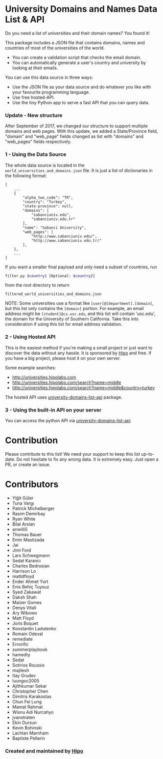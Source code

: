 # University Domains and Names Data List & API

Do you need a list of universities and their domain names? You found it!

This package includes a JSON file that contains domains, names and countries of most of the universities of the world.
 - You can create a validation script that checks the email domain.
 - You can automatically generate a user's country and university by looking at their emails.


You can use this data source in three ways:
 - Use the JSON file as your data source and do whatever you like with your favourite programming language.
 - Use free hosted-API.
 - Use the tiny Python app to serve a fast API that you can query data.

### Update - New structure

After September of 2017, we changed our structure to support multiple domains and web pages. With this update, we added a State/Province field, "domain" and "web_page" fields changed as list with "domains" and "web_pages" fields respectively.

### 1 - Using the Data Source

The whole data source is located in the `world_universities_and_domains.json` file. It is just a list of dictionaries in the following format:

	[
		...
		{
		    "alpha_two_code": "TR",
		    "country": "Turkey",
		    "state-province": null,
		    "domains": [
		        "sabanciuniv.edu",
		        "sabanciuniv.edu.tr"
		    ],
		    "name": "Sabanci University",
		    "web_pages": [
		        "http://www.sabanciuniv.edu/",
		        "http://www.sabanciuniv.edu.tr/"
		    ],
		},
		...
	]

If you want a smaller final payload and only need a subset of countries, run 
```bash
filter.py $country1 [Optional: $country2]
```
from the root directory to return
```
filtered_world_universities_and_domains.json
```

NOTE: Some universities use a format like `[user]@[department].[domain]`, but this list only contains the `[domain]` portion.
For example, an email address might be `[student]@cs.usc.edu`, and this list will contain 'usc.edu', the domain for the
University of Southern California. Take this into consideration if using this list for email address validation.

### 2 - Using Hosted API

This is the easiest method if you're making a small project or just want to discover the data without any hassle.
It is sponsored by [Hipo](http://www.hipolabs.com) and free. If you have a big project, please host it on your own server.

Some example searches:

 - http://universities.hipolabs.com
 - http://universities.hipolabs.com/search?name=middle
 - http://universities.hipolabs.com/search?name=middle&country=turkey

The hosted API uses [university-domains-list-api](https://github.com/Hipo/university-domains-list-api) package.


### 3 - Using the built-in API on your server

You can access the python API via [university-domains-list-api](https://github.com/Hipo/university-domains-list-api)

# Contribution
Please contribute to this list! We need your support to keep this list up-to-date.
Do not hesitate to fix any wrong data. It is extremely easy. Just open a PR, or create an issue.

# Contributors

 - Yiğit Güler
 - Tuna Vargı
 - Patrick Michelberger
 - Rasim Demirbay
 - Ryan White
 - Bilal Arslan
 - anwilli5
 - Thomas Bauer
 - Emin Mastizada
 - Jai
 - Jimi Ford
 - Lars Schwegmann
 - Sedat Karancı
 - Charles Bedrosian
 - Harrison Lo
 - mattdfloyd
 - Ender Ahmet Yurt
 - Enis Behiç Tuysuz
 - Syed Zakawat
 - Daksh Shah
 - Maizer Gomes
 - Denys Vitali
 - Ary Wibowo
 - Matt Floyd
 - Joris Boquet
 - Konstantin Ladutenko
 - Romain Odeval
 - remediate
 - Errorific
 - summerplaybook
 - hamedty
 - Sedat
 - Sotirios Roussis
 - majilesh
 - Itay Grudev
 - luungoc2005
 - Ajithkumar Sekar
 - Christopher Chen
 - Dimitris Karakostas
 - Chun Fei Lung
 - Mamat Rahmat
 - Wisnu Adi Nurcahyo
 - jvanstraten
 - Ekin Dursun
 - Kevin Bohinski
 - Lachlan Marnham
 - Baptiste Pellarin

### Created and maintained by [Hipo](http://www.hipolabs.com)
